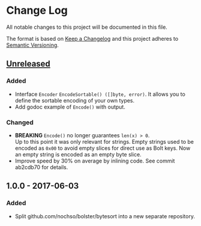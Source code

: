 # Change Log

All notable changes to this project will be documented in this file.

The format is based on [Keep a Changelog](http://keepachangelog.com/)
and this project adheres to [Semantic Versioning](http://semver.org/).

## [Unreleased]

### Added

- Interface `Encoder` `EncodeSortable() ([]byte, error)`. It allows you to
  define the sortable encoding of your own types.
- Add godoc example of `Encode()` with output.

### Changed

- **BREAKING** `Encode()` no longer guarantees `len(x) > 0`.  
  Up to this point it was only relevant for strings. Empty strings used to be
  encoded as `0x00` to avoid empty slices for direct use as Bolt keys. Now an
  empty string is encoded as an empty byte slice.
- Improve speed by 30% on average by inlining code. See commit ab2cdb70 for
  details.

## 1.0.0 - 2017-06-03

### Added

- Split github.com/nochso/bolster/bytesort into a new separate repository.

[Unreleased]: https://github.com/nochso/bytesort/compare/1.0.0...HEAD